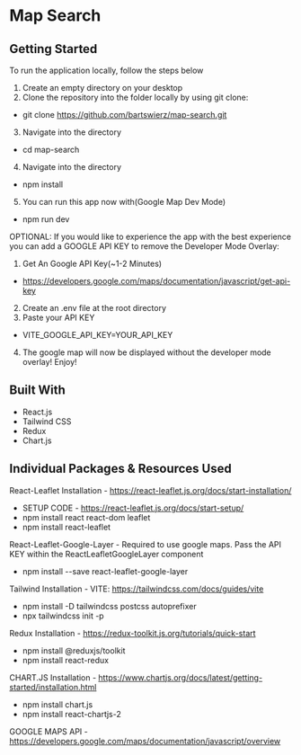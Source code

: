 # Map Search

## Getting Started

To run the application locally, follow the steps below

1. Create an empty directory on your desktop
2. Clone the repository into the folder locally by using git clone:

- git clone https://github.com/bartswierz/map-search.git

3. Navigate into the directory

- cd map-search

4. Navigate into the directory

- npm install

5. You can run this app now with(Google Map Dev Mode)

- npm run dev

OPTIONAL: If you would like to experience the app with the best experience you can add a GOOGLE API KEY to remove the Developer Mode Overlay:

1. Get An Google API Key(~1-2 Minutes)

- https://developers.google.com/maps/documentation/javascript/get-api-key

2. Create an .env file at the root directory
3. Paste your API KEY

- VITE_GOOGLE_API_KEY=YOUR_API_KEY

4. The google map will now be displayed without the developer mode overlay! Enjoy!

## Built With

- React.js
- Tailwind CSS
- Redux
- Chart.js

## Individual Packages & Resources Used

React-Leaflet Installation - https://react-leaflet.js.org/docs/start-installation/

- SETUP CODE - https://react-leaflet.js.org/docs/start-setup/
- npm install react react-dom leaflet
- npm install react-leaflet

React-Leaflet-Google-Layer - Required to use google maps. Pass the API KEY within the ReactLeafletGoogleLayer component

- npm install --save react-leaflet-google-layer

Tailwind Installation - VITE: https://tailwindcss.com/docs/guides/vite

- npm install -D tailwindcss postcss autoprefixer
- npx tailwindcss init -p

Redux Installation - https://redux-toolkit.js.org/tutorials/quick-start

- npm install @reduxjs/toolkit
- npm install react-redux

CHART.JS Installation - https://www.chartjs.org/docs/latest/getting-started/installation.html

- npm install chart.js
- npm install react-chartjs-2

GOOGLE MAPS API - https://developers.google.com/maps/documentation/javascript/overview
